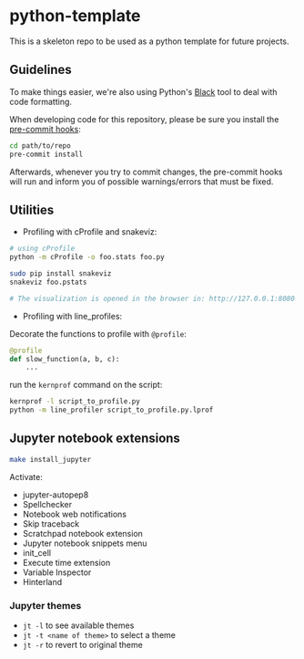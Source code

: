 # python-template

This is a skeleton repo to be used as a python template for future projects.

## Guidelines

To make things easier, we're also using Python's [Black](https://black.readthedocs.io/en/stable/)
tool to deal with code formatting.

When developing code for this repository, please be sure you install the
[pre-commit hooks](https://pre-commit.com/#install):

```bash
cd path/to/repo
pre-commit install
```

Afterwards, whenever you try to commit changes, the pre-commit hooks
will run and inform you of possible warnings/errors that must be fixed.


## Utilities
- Profiling with cProfile and snakeviz:
```bash
# using cProfile
python -m cProfile -o foo.stats foo.py

sudo pip install snakeviz
snakeviz foo.pstats

# The visualization is opened in the browser in: http://127.0.0.1:8080
```

- Profiling with line_profiles:

Decorate the functions to profile with `@profile`:
```python
@profile
def slow_function(a, b, c):
    ...
```

run the `kernprof` command on the script:
```bash
kernprof -l script_to_profile.py
python -m line_profiler script_to_profile.py.lprof
```

## Jupyter notebook extensions

```bash
make install_jupyter
```

Activate:
 - jupyter-autopep8
 - Spellchecker
 - Notebook web notifications
 - Skip traceback
 - Scratchpad notebook extension
 - Jupyter notebook snippets menu
 - init_cell
 - Execute time extension
 - Variable Inspector
 - Hinterland

### Jupyter themes

- `jt -l` to see available themes
- `jt -t <name of theme>` to select a theme
- `jt -r` to revert to original theme
